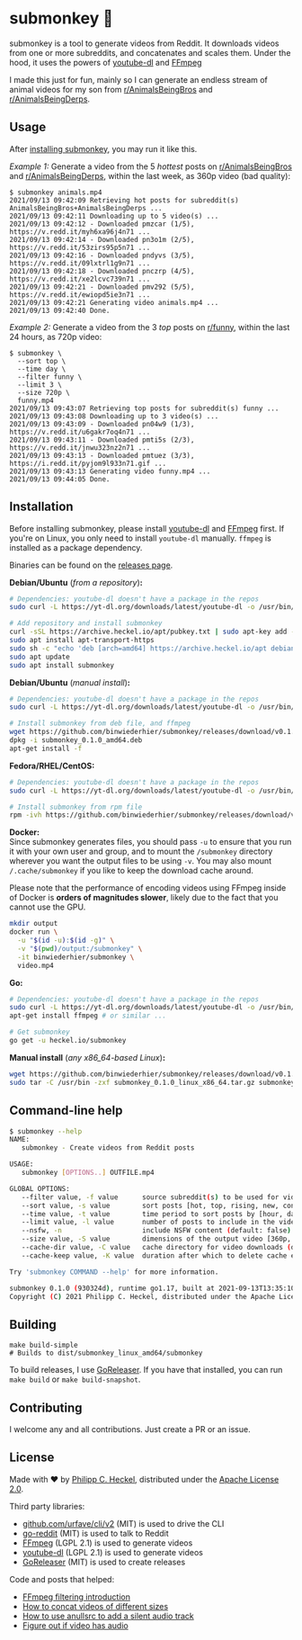 # submonkey 🙈

submonkey is a tool to generate videos from Reddit. It downloads videos from one or more subreddits, and concatenates
and scales them. Under the hood, it uses the powers of [youtube-dl](https://youtube-dl.org/) and [FFmpeg](https://ffmpeg.org/)

I made this just for fun, mainly so I can generate an endless stream of animal videos for my son from 
[r/AnimalsBeingBros](https://www.reddit.com/r/AnimalsBeingBros) and [r/AnimalsBeingDerps](https://www.reddit.com/r/AnimalsBeingDerps).

## Usage
After [installing submonkey](#installation), you may run it like this.

_Example 1:_ Generate a video from the 5 _hottest_ posts on [r/AnimalsBeingBros](https://www.reddit.com/r/AnimalsBeingBros) and 
[r/AnimalsBeingDerps](https://www.reddit.com/r/AnimalsBeingDerps), within the last week, as 360p video (bad quality):
```
$ submonkey animals.mp4
2021/09/13 09:42:09 Retrieving hot posts for subreddit(s) AnimalsBeingBros+AnimalsBeingDerps ...
2021/09/13 09:42:11 Downloading up to 5 video(s) ...
2021/09/13 09:42:12 - Downloaded pmzcar (1/5), https://v.redd.it/myh6xa96j4n71 ...
2021/09/13 09:42:14 - Downloaded pn3o1m (2/5), https://v.redd.it/53zirs95p5n71 ...
2021/09/13 09:42:16 - Downloaded pndyvs (3/5), https://v.redd.it/09lxtrl1g9n71 ...
2021/09/13 09:42:18 - Downloaded pnczrp (4/5), https://v.redd.it/xe2lcvc739n71 ...
2021/09/13 09:42:21 - Downloaded pmv292 (5/5), https://v.redd.it/ewiopd5ie3n71 ...
2021/09/13 09:42:21 Generating video animals.mp4 ...
2021/09/13 09:42:40 Done.
```

_Example 2:_ Generate a video from the 3 _top_ posts on [r/funny](https://www.reddit.com/r/funny), within the last 24 hours, 
as 720p video:
```
$ submonkey \
  --sort top \
  --time day \
  --filter funny \
  --limit 3 \
  --size 720p \
  funny.mp4 
2021/09/13 09:43:07 Retrieving top posts for subreddit(s) funny ...
2021/09/13 09:43:08 Downloading up to 3 video(s) ...
2021/09/13 09:43:09 - Downloaded pn04w9 (1/3), https://v.redd.it/u6gakr7oq4n71 ...
2021/09/13 09:43:11 - Downloaded pmti5s (2/3), https://v.redd.it/jnwu323nz2n71 ...
2021/09/13 09:43:13 - Downloaded pmtuez (3/3), https://i.redd.it/pyjom9l933n71.gif ...
2021/09/13 09:43:13 Generating video funny.mp4 ...
2021/09/13 09:44:05 Done.
```

## Installation
Before installing submonkey, please install [youtube-dl](https://youtube-dl.org/) and [FFmpeg](https://ffmpeg.org/) first.
If you're on Linux, you only need to install `youtube-dl` manually. `ffmpeg` is installed as a package dependency.

Binaries can be found on the [releases page](https://github.com/binwiederhier/submonkey/releases). 

**Debian/Ubuntu** (*from a repository*)**:**   
```bash
# Dependencies: youtube-dl doesn't have a package in the repos
sudo curl -L https://yt-dl.org/downloads/latest/youtube-dl -o /usr/bin/youtube-dl

# Add repository and install submonkey
curl -sSL https://archive.heckel.io/apt/pubkey.txt | sudo apt-key add -
sudo apt install apt-transport-https
sudo sh -c "echo 'deb [arch=amd64] https://archive.heckel.io/apt debian main' > /etc/apt/sources.list.d/archive.heckel.io.list"  
sudo apt update
sudo apt install submonkey
```

**Debian/Ubuntu** (*manual install*)**:**
```bash
# Dependencies: youtube-dl doesn't have a package in the repos
sudo curl -L https://yt-dl.org/downloads/latest/youtube-dl -o /usr/bin/youtube-dl

# Install submonkey from deb file, and ffmpeg
wget https://github.com/binwiederhier/submonkey/releases/download/v0.1.0/submonkey_0.1.0_amd64.deb
dpkg -i submonkey_0.1.0_amd64.deb
apt-get install -f
```

**Fedora/RHEL/CentOS:**
```bash
# Dependencies: youtube-dl doesn't have a package in the repos
sudo curl -L https://yt-dl.org/downloads/latest/youtube-dl -o /usr/bin/youtube-dl

# Install submonkey from rpm file
rpm -ivh https://github.com/binwiederhier/submonkey/releases/download/v0.1.0/submonkey_0.1.0_amd64.rpm
```

**Docker:**   
Since submonkey generates files, you should pass `-u` to ensure that you run it with your own user and group, and 
to mount the `/submonkey` directory wherever you want the output files to be using `-v`. You may also mount 
`/.cache/submonkey` if you like to keep the download cache around.

Please note that the performance of encoding videos using FFmpeg inside of Docker is **orders of magnitudes slower**,
likely due to the fact that you cannot use the GPU.

```bash
mkdir output
docker run \
  -u "$(id -u):$(id -g)" \
  -v "$(pwd)/output:/submonkey" \
  -it binwiederhier/submonkey \
  video.mp4
```

**Go:**
```bash
# Dependencies: youtube-dl doesn't have a package in the repos
sudo curl -L https://yt-dl.org/downloads/latest/youtube-dl -o /usr/bin/youtube-dl
apt-get install ffmpeg # or similar ...

# Get submonkey
go get -u heckel.io/submonkey
```

**Manual install** (*any x86_64-based Linux*)**:**
```bash
wget https://github.com/binwiederhier/submonkey/releases/download/v0.1.0/submonkey_0.1.0_linux_x86_64.tar.gz
sudo tar -C /usr/bin -zxf submonkey_0.1.0_linux_x86_64.tar.gz submonkey
```

## Command-line help
```bash 
$ submonkey --help
NAME:
   submonkey - Create videos from Reddit posts

USAGE:
   submonkey [OPTIONS..] OUTFILE.mp4

GLOBAL OPTIONS:
   --filter value, -f value      source subreddit(s) to be used for videos (default: "AnimalsBeingBros+AnimalsBeingDerps")
   --sort value, -s value        sort posts [hot, top, rising, new, controversial] (default: "hot")
   --time value, -t value        time period to sort posts by [hour, day, week, month, year, all] (default: "week")
   --limit value, -l value       number of posts to include in the video (default: 5)
   --nsfw, -n                    include NSFW content (default: false)
   --size value, -S value        dimensions of the output video [360p, 720p, 1080p, WxH] (default: "360p")
   --cache-dir value, -C value   cache directory for video downloads (default: "/home/pheckel/.cache/submonkey")
   --cache-keep value, -K value  duration after which to delete cache entries (default: "1d")

Try 'submonkey COMMAND --help' for more information.

submonkey 0.1.0 (930324d), runtime go1.17, built at 2021-09-13T13:35:10Z
Copyright (C) 2021 Philipp C. Heckel, distributed under the Apache License 2.0
``` 

## Building
```
make build-simple
# Builds to dist/submonkey_linux_amd64/submonkey
``` 

To build releases, I use [GoReleaser](https://goreleaser.com/). If you have that installed, you can run `make build` or 
`make build-snapshot`.

## Contributing
I welcome any and all contributions. Just create a PR or an issue.

## License
Made with ❤️ by [Philipp C. Heckel](https://heckel.io), distributed under the [Apache License 2.0](LICENSE).

Third party libraries:
* [github.com/urfave/cli/v2](https://github.com/urfave/cli/v2) (MIT) is used to drive the CLI
* [go-reddit](https://github.com/vartanbeno/go-reddit) (MIT) is used to talk to Reddit
* [FFmpeg](https://ffmpeg.org/) (LGPL 2.1) is used to generate videos
* [youtube-dl](https://ffmpeg.org/) (LGPL 2.1) is used to generate videos
* [GoReleaser](https://goreleaser.com/) (MIT) is used to create releases 

Code and posts that helped:
* [FFmpeg filtering introduction](https://ffmpeg.org/ffmpeg-filters.html#Filtering-Introduction)
* [How to concat videos of different sizes](https://stackoverflow.com/a/48853654/1440785)
* [How to use anullsrc to add a silent audio track](https://stackoverflow.com/questions/46057412/ffmpeg-concat-multiple-videos-some-with-audio-some-without/46058429#46058429)
* [Figure out if video has audio](https://stackoverflow.com/a/21447100/1440785)
